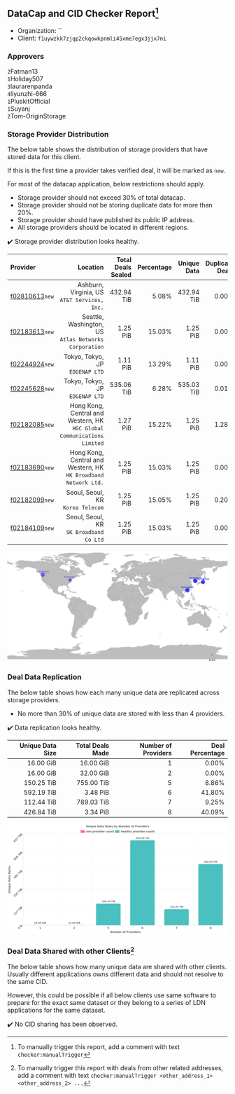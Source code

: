 ## DataCap and CID Checker Report[^1]
 - Organization: ``
 - Client: `f1uywzkk7zjqp2ckqowkpnmli45xme7egx3jjx7ni`
### Approvers
`2`Fatman13<br/>`1`Holiday507<br/>`3`laurarenpanda<br/>`4`liyunzhi-666<br/>`1`PluskitOfficial<br/>`1`Suyanj<br/>`2`Tom-OriginStorage


### Storage Provider Distribution
The below table shows the distribution of storage providers that have stored data for this client.

If this is the first time a provider takes verified deal, it will be marked as `new`.

For most of the datacap application, below restrictions should apply.
 - Storage provider should not exceed 30% of total datacap.
 - Storage provider should not be storing duplicate data for more than 20%.
 - Storage provider should have published its public IP address.
 - All storage providers should be located in different regions.

✔️ Storage provider distribution looks healthy.

| Provider                                                    |                                                                   Location | Total Deals Sealed | Percentage | Unique Data | Duplicate Deals |
| :---------------------------------------------------------- | -------------------------------------------------------------------------: | -----------------: | ---------: | ----------: | --------------: |
| [f02810613](https://filfox.info/en/address/f02810613)`new`  |                            Ashburn, Virginia, US<br/>`AT&T Services, Inc.` |         432.94 TiB |      5.08% |  432.94 TiB |           0.00% |
| [f02183613](https://filfox.info/en/address/f02183613)`new`  |                   Seattle, Washington, US<br/>`Atlas Networks Corporation` |           1.25 PiB |     15.03% |    1.25 PiB |           0.00% |
| [f02244924](https://filfox.info/en/address/f02244924)`new`  |                                         Tokyo, Tokyo, JP<br/>`EDGENAP LTD` |           1.11 PiB |     13.29% |    1.11 PiB |           0.00% |
| [f02245628](https://filfox.info/en/address/f02245628)`new`  |                                         Tokyo, Tokyo, JP<br/>`EDGENAP LTD` |         535.06 TiB |      6.28% |  535.03 TiB |           0.01% |
| [f02182085](https://filfox.info/en/address/f02182085)`new`  | Hong Kong, Central and Western, HK<br/>`HGC Global Communications Limited` |           1.27 PiB |     15.22% |    1.25 PiB |           1.28% |
| [f02183690](https://filfox.info/en/address/f02183690)`new`  |         Hong Kong, Central and Western, HK<br/>`HK Broadband Network Ltd.` |           1.25 PiB |     15.03% |    1.25 PiB |           0.00% |
| [f02182099](https://filfox.info/en/address/f02182099)`new`  |                                       Seoul, Seoul, KR<br/>`Korea Telecom` |           1.25 PiB |     15.05% |    1.25 PiB |           0.20% |
| [f02184109](https://filfox.info/en/address/f02184109)`new`  |                                 Seoul, Seoul, KR<br/>`SK Broadband Co Ltd` |           1.25 PiB |     15.03% |    1.25 PiB |           0.00% |

<img src="https://raw.githubusercontent.com/data-preservation-programs/filplus-checker-assets/main/filecoin-project/filecoin-plus-large-datasets/issues/1970/1698627242958.png"/>

### Deal Data Replication
The below table shows how each many unique data are replicated across storage providers.

- No more than 30% of unique data are stored with less than 4 providers.

✔️ Data replication looks healthy.

| Unique Data Size | Total Deals Made | Number of Providers | Deal Percentage |
| ---------------: | ---------------: | ------------------: | --------------: |
|        16.00 GiB |        16.00 GiB |                   1 |           0.00% |
|        16.00 GiB |        32.00 GiB |                   2 |           0.00% |
|       150.25 TiB |       755.00 TiB |                   5 |           8.86% |
|       592.19 TiB |         3.48 PiB |                   6 |          41.80% |
|       112.44 TiB |       789.03 TiB |                   7 |           9.25% |
|       426.84 TiB |         3.34 PiB |                   8 |          40.09% |

<img src="https://raw.githubusercontent.com/data-preservation-programs/filplus-checker-assets/main/filecoin-project/filecoin-plus-large-datasets/issues/1970/1698627243616.png"/>

### Deal Data Shared with other Clients[^3]
The below table shows how many unique data are shared with other clients.
Usually different applications owns different data and should not resolve to the same CID.

However, this could be possible if all below clients use same software to prepare for the exact same dataset or they belong to a series of LDN applications for the same dataset.

✔️ No CID sharing has been observed.

[^1]: To manually trigger this report, add a comment with text `checker:manualTrigger`

[^2]: Deals from those addresses are combined into this report as they are specified with `checker:manualTrigger`

[^3]: To manually trigger this report with deals from other related addresses, add a comment with text `checker:manualTrigger <other_address_1> <other_address_2> ...`
